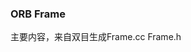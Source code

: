 <!--
 * @Author: Liu Weilong
 * @Date: 2021-01-30 19:18:55
 * @LastEditors: Liu Weilong 
 * @LastEditTime: 2021-02-01 09:26:05
 * @Description: 
-->
### ORB Frame
主要内容，来自双目生成Frame.cc Frame.h